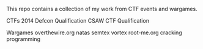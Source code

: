This repo contains a collection of my work from CTF events and wargames.

CTFs
	2014
		Defcon Qualification
		CSAW CTF Qualification

Wargames
	overthewire.org
		natas
		semtex
		vortex
	root-me.org
		cracking
		programming
